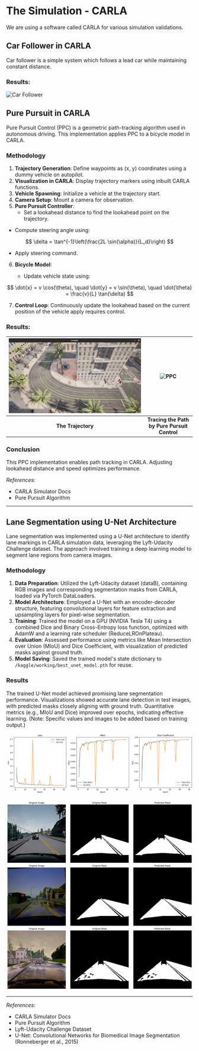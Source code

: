 # The Simulation - CARLA 

We are using a software called CARLA for various simulation validations.

## Car Follower in CARLA

Car follower is a simple system which follows a lead car while maintaining constant distance.

### Results:

![Car Follower](https://github.com/Zeista01/Advanced-Driving-Assistance-System-/blob/main/Results/carfollower.gif)

## Pure Pursuit in CARLA

Pure Pursuit Control (PPC) is a geometric path-tracking algorithm used in autonomous driving. This implementation applies PPC to a bicycle model in CARLA.

### Methodology
1. **Trajectory Generation**: Define waypoints as (x, y) coordinates using a dummy vehicle on autopilot.
2. **Visualization in CARLA**: Display trajectory markers using inbuilt CARLA functions.
3. **Vehicle Spawning**: Initialize a vehicle at the trajectory start.
4. **Camera Setup**: Mount a camera for observation.
5. **Pure Pursuit Controller**:
   - Set a lookahead distance to find the lookahead point on the trajectory.
  - Compute steering angle using:
  
  $$
  \delta = \tan^{-1}\left(\frac{2L \sin(\alpha)}{L_d}\right)
  $$

  - Apply steering command.

6. **Bicycle Model**:

   - Update vehicle state using:

  $$
  \dot{x} = v \cos(\theta), \quad \dot{y} = v \sin(\theta), \quad \dot{\theta} = \frac{v}{L} \tan(\delta)
  $$

7. **Control Loop**: Continuously update the lookahead based on the current position of the vehicle apply requires control.


### Results:

| ![Waypoints](https://github.com/Zeista01/Advanced-Driving-Assistance-System-/blob/main/Results/trajectory.png?raw=true) | ![PPC](https://github.com/Zeista01/Advanced-Driving-Assistance-System-/blob/main/Results/output2.gif?raw=true) |
|:---:|:---:|
| **The Trajectory** | **Tracing the Path by Pure Pursuit Control** |





### Conclusion
This PPC implementation enables path tracking in CARLA. Adjusting lookahead distance and speed optimizes performance.

*References:*
- CARLA Simulator Docs
- Pure Pursuit Algorithm



---

## Lane Segmentation using U-Net Architecture

Lane segmentation was implemented using a U-Net architecture to identify lane markings in CARLA simulation data, leveraging the Lyft-Udacity Challenge dataset. The approach involved training a deep learning model to segment lane regions from camera images.

### Methodology
1. **Data Preparation**: Utilized the Lyft-Udacity dataset (dataB), containing RGB images and corresponding segmentation masks from CARLA, loaded via PyTorch DataLoaders.
2. **Model Architecture**: Employed a U-Net with an encoder-decoder structure, featuring convolutional layers for feature extraction and upsampling layers for pixel-wise segmentation.
3. **Training**: Trained the model on a GPU (NVIDIA Tesla T4) using a combined Dice and Binary Cross-Entropy loss function, optimized with AdamW and a learning rate scheduler (ReduceLROnPlateau).
4. **Evaluation**: Assessed performance using metrics like Mean Intersection over Union (MIoU) and Dice Coefficient, with visualization of predicted masks against ground truth.
5. **Model Saving**: Saved the trained model's state dictionary to `/kaggle/working/best_unet_model.pth` for reuse.

### Results
The trained U-Net model achieved promising lane segmentation performance. Visualizations showed accurate lane detection in test images, with predicted masks closely aligning with ground truth. Quantitative metrics (e.g., MIoU and Dice) improved over epochs, indicating effective learning. (Note: Specific values and images to be added based on training output.)

![Results of U-Net](https://github.com/Zeista01/Advanced-Driving-Assistance-System-/blob/main/Results/Results%20of%20U-Net.png?raw=true)

![Results of U-Net](https://github.com/Zeista01/Advanced-Driving-Assistance-System-/blob/main/Results/Predictions.png?raw=true)

---
*References:*
- CARLA Simulator Docs
- Pure Pursuit Algorithm
- Lyft-Udacity Challenge Dataset
- U-Net: Convolutional Networks for Biomedical Image Segmentation (Ronneberger et al., 2015)

